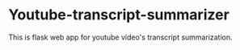 # Youtube-transcript-summarizer
This is flask web app for youtube video's transcript summarization.
